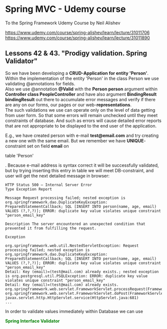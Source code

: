 # Spring MVC - Udemy course
To the Spring Framework Udemy Course by Neil Alishev

https://www.udemy.com/course/spring-alishev/learn/lecture/31011706
https://www.udemy.com/course/spring-alishev/learn/lecture/31011890

<h2>Lessons 42 & 43. "Prodigy validation. Spring Validator"</h2>

So we have been developing a <b>CRUD-Application for entity 'Person'</b>.
Within the implementation of the entity 'Person' in the class Person we use
validating @annotations for fields.
<br>Also we use @annotation <b>@Valid</b> with the <b>Person person</b>
argument within <b>Controller class PeopleController</b>
and have also argument <b>BindingResult bindingResult</b>
out there to accumulate error messages and verify if there are
any on our forms, our pages or our web-<b>representations</b>.
<br>The such validations we use can operate only on the level
of data getting from user form. So that some errors will remain unchecked
until they meet constraints of database. And such as errors will cause detailed
error reports that are not appropriate to be displayed to the end user of the
application. 
<p>E.g., we have created person with e-mail <b>test@email.com</b>
and try creating a new one with the same email. But
we remember we have <b>UNIQUE</b>-constraint set on field <b>email</b>
on <p>table 'Person'</p>. Because e-mail address is syntax correct
it will be successfully validated, but by trying inserting
this entry in table we will meet DB-constraint, and user
will get the next detailed message in browser:

    HTTP Status 500 – Internal Server Error
    Type Exception Report

    Message Request processing failed; nested exception is org.springframework.dao.DuplicateKeyException: PreparedStatementCallback; SQL [INSERT INTO person(name, age, email) VALUES (?,?,?)]; ERROR: duplicate key value violates unique constraint "person_email_key"

    Description The server encountered an unexpected condition that prevented it from fulfilling the request.

    Exception

    org.springframework.web.util.NestedServletException: Request processing failed; nested exception is org.springframework.dao.DuplicateKeyException: PreparedStatementCallback; SQL [INSERT INTO person(name, age, email) VALUES (?,?,?)]; ERROR: duplicate key value violates unique constraint "person_email_key"
    Detail: Key (email)=(test@mail.com) already exists.; nested exception is org.postgresql.util.PSQLException: ERROR: duplicate key value violates unique constraint "person_email_key"
    Detail: Key (email)=(test@mail.com) already exists.
    org.springframework.web.servlet.FrameworkServlet.processRequest(FrameworkServlet.java:1014)
    org.springframework.web.servlet.FrameworkServlet.doPost(FrameworkServlet.java:909)
    javax.servlet.http.HttpServlet.service(HttpServlet.java:681)
    ...

In order to validate values immediately within Database we can use
<div style="color:green"><b>Spring Interface Validator</b> </div>






